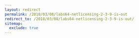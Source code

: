 ```yaml
---
layout: redirect
permalink: /2018/03/08/labs64-netlicensing-2-3-9-is-out
redirect_to: /2018/03/08/labs64-netlicensing-2-3-9-is-out/
sitemap:
  exclude: true
---
```

